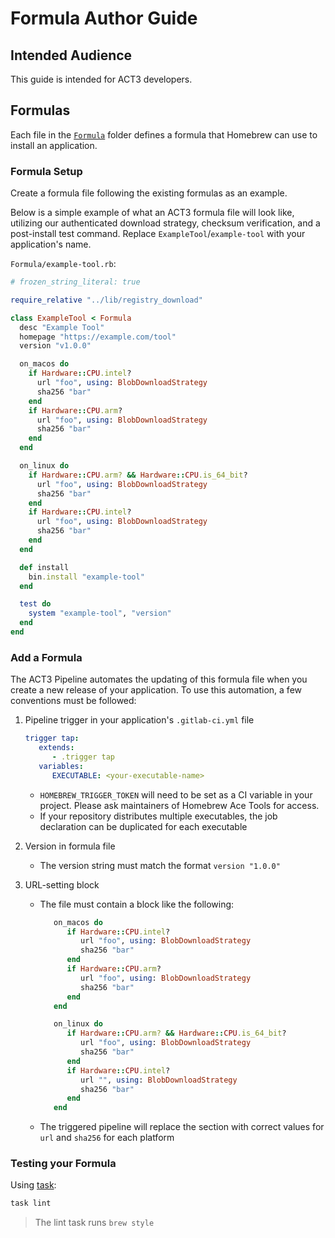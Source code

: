 # Formula Author Guide

## Intended Audience

This guide is intended for ACT3 developers.

## Formulas

Each file in the [`Formula`](../Formula/) folder defines a formula that Homebrew can use to install an application.

### Formula Setup

Create a formula file following the existing formulas as an example.

Below is a simple example of what an ACT3 formula file will look like, utilizing our authenticated download strategy, checksum verification, and a post-install test command. Replace `ExampleTool`/`example-tool` with your application's name.

`Formula/example-tool.rb`:

```ruby
# frozen_string_literal: true

require_relative "../lib/registry_download"

class ExampleTool < Formula
  desc "Example Tool"
  homepage "https://example.com/tool"
  version "v1.0.0"

  on_macos do
    if Hardware::CPU.intel?
      url "foo", using: BlobDownloadStrategy
      sha256 "bar"
    end
    if Hardware::CPU.arm?
      url "foo", using: BlobDownloadStrategy
      sha256 "bar"
    end
  end

  on_linux do
    if Hardware::CPU.arm? && Hardware::CPU.is_64_bit?
      url "foo", using: BlobDownloadStrategy
      sha256 "bar"
    end
    if Hardware::CPU.intel?
      url "foo", using: BlobDownloadStrategy
      sha256 "bar"
    end
  end

  def install
    bin.install "example-tool"
  end

  test do
    system "example-tool", "version"
  end
end
```

### Add a Formula

The ACT3 Pipeline automates the updating of this formula file when you create a new release of your application. To use this automation, a few conventions must be followed:

1. Pipeline trigger in your application's `.gitlab-ci.yml` file

   ```yaml
   trigger tap:
      extends:
         - .trigger tap
      variables:
         EXECUTABLE: <your-executable-name>
   ```

   - `HOMEBREW_TRIGGER_TOKEN` will need to be set as a CI variable in your project. Please ask maintainers of Homebrew Ace Tools for access.
   - If your repository distributes multiple executables, the job declaration can be duplicated for each executable

2. Version in formula file
   - The version string must match the format `version "1.0.0"`
3. URL-setting block

   - The file must contain a block like the following:

      ```ruby
         on_macos do
            if Hardware::CPU.intel?
               url "foo", using: BlobDownloadStrategy
               sha256 "bar"
            end
            if Hardware::CPU.arm?
               url "foo", using: BlobDownloadStrategy
               sha256 "bar"
            end
         end

         on_linux do
            if Hardware::CPU.arm? && Hardware::CPU.is_64_bit?
               url "foo", using: BlobDownloadStrategy
               sha256 "bar"
            end
            if Hardware::CPU.intel?
               url "", using: BlobDownloadStrategy
               sha256 "bar"
            end
         end
      ```

   - The triggered pipeline will replace the section with correct values for `url` and `sha256` for each platform

### Testing your Formula

Using [task](https://taskfile.dev/):

```sh
task lint
```

> The lint task runs `brew style`
